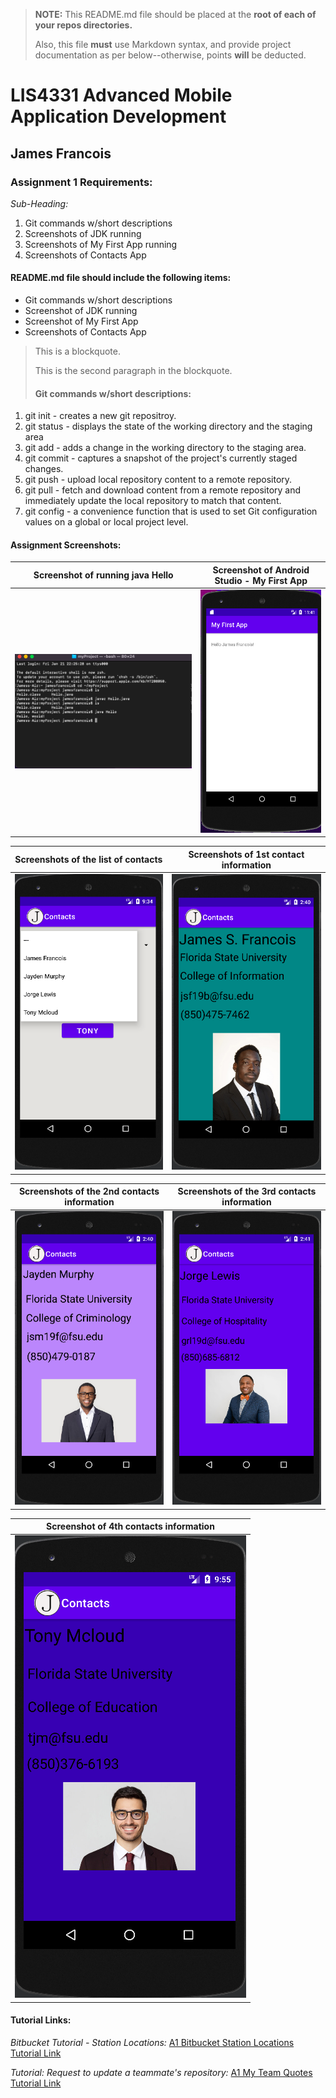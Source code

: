 > **NOTE:** This README.md file should be placed at the **root of each of your repos directories.**
>
>Also, this file **must** use Markdown syntax, and provide project documentation as per below--otherwise, points **will** be deducted.
>

# LIS4331 Advanced Mobile Application Development

## James Francois

### Assignment 1 Requirements:

*Sub-Heading:*

1. Git commands w/short descriptions
2. Screenshots of JDK running 
3. Screenshots of My First App running
4. Screenshots of Contacts App 

#### README.md file should include the following items:
* Git commands w/short descriptions 
* Screenshot of JDK running 
* Screenshot of My First App
* Screenshots of Contacts App

> This is a blockquote.
> 
> This is the second paragraph in the blockquote.
>
> #### Git commands w/short descriptions:

1. git init - creates a new git repositroy.
2. git status - displays the state of the working directory and the staging area
3. git add - adds a change in the working directory to the staging area.
4. git commit - captures a snapshot of the project's currently staged changes.
5. git push - upload local repository content to a remote repository.
6. git pull - fetch and download content from a remote repository and immediately update the local repository to match that content.
7. git config - a convenience function that is used to set Git configuration values on a global or local project level. 

#### Assignment Screenshots:

| Screenshot of running java Hello | Screenshot of Android Studio - My First App|
| -------------- | --------------|
| ![JDK Installation Screenshot](img/jdk_install.png) | ![Android Studio Installation Screenshot](img/android.png) |

| Screenshots of the list of contacts | Screenshots of 1st contact information |
| -------------- | --------------|
| ![List of Contacts](img/list.png) | ![1st Contact information](img/1st.png) |

| Screenshots of the 2nd contacts information | Screenshots of the 3rd contacts information  |
| -------------- | --------------|
| ![2nd Contact information](img/2nd.png) | ![ 3rd Contact information](img/3rd.png) |

| Screenshot of 4th  contacts information |
| -------------- |
| ![4th Contact information ](img/4th.png)| 



#### Tutorial Links:

*Bitbucket Tutorial - Station Locations:*
[A1 Bitbucket Station Locations Tutorial Link](https://bitbucket.org/username/bitbucketstationlocations/ "Bitbucket Station Locations")

*Tutorial: Request to update a teammate's repository:*
[A1 My Team Quotes Tutorial Link](https://bitbucket.org/username/myteamquotes/ "My Team Quotes Tutorial")